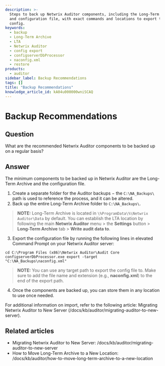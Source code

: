 ```yaml
---
description: >-
  Steps to back up Netwrix Auditor components, including the Long-Term Archive
  and configuration file, with exact commands and locations to export the
  config.
keywords:
  - backup
  - Long-Term Archive
  - LTA
  - Netwrix Auditor
  - config export
  - configserverDbProcessor
  - naconfig.xml
  - restore
products:
  - auditor
sidebar_label: Backup Recommendations
tags: []
title: "Backup Recommendations"
knowledge_article_id: kA04u000000wniSCAQ
---
```


# Backup Recommendations

## Question

What are the recommended Netwrix Auditor components to be backed up on a regular basis?

## Answer

The minimum components to be backed up in Netwrix Auditor are the Long-Term Archive and the configuration file.

1. Create a separate folder for the Auditor backups − the `C:\NA_Backups\` path is used to reference the process, and it can be altered.
2. Back up the entire Long-Term Archive folder to `C:\NA_Backups\`.

> **NOTE:** Long-Term Archive is located in `\%ProgramData\%\Netwrix Auditor\Data` by default. You can establish the LTA location by following the main **Netwrix Auditor** menu > the **Settings** button > **Long-Term Archive** tab > **Write audit data to**.

3. Export the configuration file by running the following lines in elevated Command Prompt on your Netwrix Auditor server:

```text
cd C:\Program Files (x86)\Netwrix Auditor\Audit Core
configserverDbProcessor.exe export -target "C:\NA_Backups\naconfig.xml"
```

> **NOTE:** You can use any target path to export the config file to. Make sure to add the file name and extension (e.g., **naconfig.xml**) to the end of the export path.

4. Once the components are backed up, you can store them in any location to use once needed.

For additional information on import, refer to the following article: Migrating Netwrix Auditor to New Server (/docs/kb/auditor/migrating-auditor-to-new-server).

## Related articles

- Migrating Netwrix Auditor to New Server: /docs/kb/auditor/migrating-auditor-to-new-server
- How to Move Long-Term Archive to a New Location: /docs/kb/auditor/how-to-move-long-term-archive-to-a-new-location
